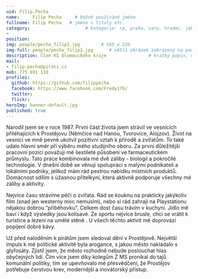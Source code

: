 ```yaml
---
uid: Filip.Pecha
name:     Filip Pecha     # běžně používáné jméno
fullname: Filip Pecha   # jméno s tituly etc.
category:                     # kategorie: rp, praha, vary, hradec, jmk, senat
- 
position:
img: people/pecha_filip2.jpg        # 165 x 220
img-full: people/pecha_filip2.jpg      # větší obrázek zobrazený na podrobném profilu
description: Člen KS Olomouckého kraje                # kratký popis, max 160 znaků
mail:
- filip.pecha@pirati.cz
mob: 775 691 110  
profiles: 
  github: https://github.com/filippecha
  facebook: https://www.facebook.com/Fredy176/       
  twitter:        
  flickr:       
heroImg: banner-default.jpg
published: true
---
```

Narodil jsem se v roce 1987. První část života jsem strávil ve vesnicích přiléhajících k Prostějovu (Němčice nad Hanou, Tvorovice, Alojzov). Život na vesnici ve mně pevně ukotvil pozitivní vztah k přírodě a zvířatům. To také udalo hlavní směr při výběru mého studijního oboru. Za první důležitější pracovní pozici považuji mé šestileté působení ve farmaceutickém průmyslu. Tato práce kombinovala mé dvě záliby - biologii a pokročilé technologie. V dnešní době se věnuji spolupráci s malými podnikateli a lokálními podniky, jelikož mám rád pestrou nabídku místních produktů. Domácnost sdílím s úžasnou přítelkyní, která aktivně podporuje všechny mé záliby a aktivity.

Nejvice času strávíme péči o zvířata. Rád se kouknu na prakticky jakýkoliv film (snad jen westerny moc nemusím), nebo si rád zahraji na Playstationu nějakou dobrou “příběhovku”. Celkem dost času trávím v kuchyni. Jídlo mě baví i když výsledky jsou kolísavé. Ze sportu nejvíce brusle, chci se vrátit k turistice a lezení na umělé stěně . U všech těchto aktivit mě doprovází popíjení dobré kávy.

Už před naloděním k pirátům jsem sledoval dění v Prostějově. Největší impuls k mé politické aktivitě byla arogance, s jakou město nakládalo s glyfosáty. Zjistil jsem, že město rozhodně nebude poslouchat hlas obyčejných lidí. Čím více jsem díky kolegům Z MS pronikal do tajů komunální politiky, tím se upevňovalo mé přesvědčení, že Prostějov potřebuje čerstvou krev, modernější a inovátorský přístup.
